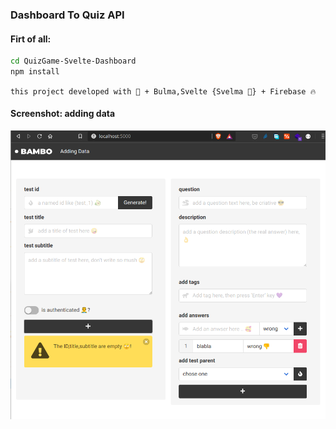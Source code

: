 ### Dashboard To Quiz API

#### Firt of all:

```bash
cd QuizGame-Svelte-Dashboard
npm install
```

`this project developed with 💙 + Bulma,Svelte {Svelma 🌻} + Firebase 🔥`

#### Screenshot: adding data
<img src='/docs/dashboard.png' alt='dashboard.png'>

